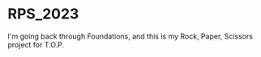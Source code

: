 # RPS_2023

I'm going back through Foundations, and this is my Rock, Paper, Scissors project for T.O.P.
